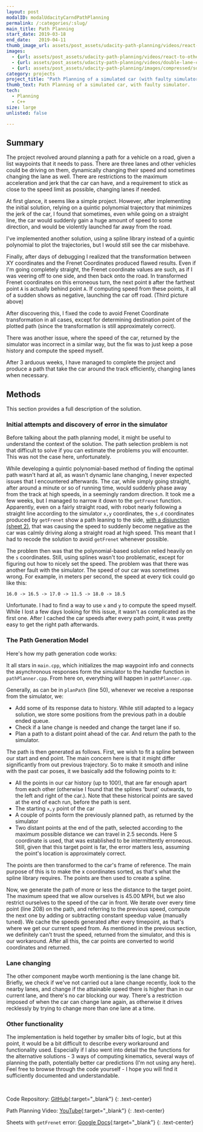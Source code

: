 ```yaml
---
layout: post
modalID: modalUdacityCarndPathPlanning
permalink: /:categories/:slug/
main_title: Path Planning
start_date: 2019-03-18
end_date:   2019-04-11
thumb_image_url: assets/post_assets/udacity-path-planning/videos/react-to-other-change.gif
images:
  - {url: assets/post_assets/udacity-path-planning/videos/react-to-other-change.gif, caption: "The path planner reacts to another car changing a lane. Full video: https://www.youtube.com/watch?v=VBae1-AQLpY", id: react-to-other-change}
  - {url: assets/post_assets/udacity-path-planning/videos/double-lane-change.gif, caption: "The path planner waits until it has enough space on the right, and then changes a lane. Because the right lane is free, it changes again. Full video: https://www.youtube.com/watch?v=VBae1-AQLpY", id: double-lane-change}
  - {url: assets/post_assets/udacity-path-planning/images/compressed/sd-path-zoomed.png, caption: "On a straight road, this is what kind of s,d coordinates getFrenet sometimes returns, hence the difficulties I've had.", id: sd-path-zoomed}
category: projects
project_title: "Path Planning of a simulated car (with faulty simulator)"
thumb_text: Path Planning of a simulated car, with faulty simulator.
tech:
  - Planning
  - C++
size: large
unlisted: false

---
```


<div class="post-content-markdown">

## Summary

The project revolved around planning a path for a vehicle on a road, given a list waypoints that it needs to pass. There are three lanes and other vehicles could be driving on them, dynamically changing their speed and sometimes changing the lane as well. There are restrictions to the maximum acceleration and jerk that the car can have, and a requirement to stick as close to the speed limit as possible, changing lanes if needed.

At first glance, it seems like a simple project. However, after implementing the initial solution, relying on a quintic polynomial trajectory that minimizes the jerk of the car, I found that sometimes, even while going on a straight line, the car would suddenly gain a huge amount of speed to some direction, and would be violently launched far away from the road.

I've implemented another solution, using a spline library instead of a quintic polynomial to plot the trajectories, but I would still see the car misbehave.

Finally, after days of debugging I realized that the transformation between XY coordinates and the Frenet Coordinates produced flawed results. Even if I'm going completely straight, the Frenet coordinate values are such, as if I was veering off to one side, and then back onto the road. In transformed Frenet coordinates on this erroneous turn, the next point `B` after the farthest point `A` is actually behind point `A`. If computing speed from these points, it all of a sudden shows as negative, launching the car off road. (Third picture above)

After discovering this, I fixed the code to avoid Frenet Coordinate transformation in all cases, except for determining destination point of the plotted path (since the transformation is still approximately correct).

There was another issue, where the speed of the car, returned by the simulator was incorrect in a similar way, but the fix was to just keep a pose history and compute the speed myself.

After 3 arduous weeks, I have managed to complete the project and produce a path that take the car around the track efficiently, changing lanes when necessary.

## Methods
This section provides a full description of the solution.

### Initial attempts and discovery of error in the simulator
Before talking about the path planning model, it might be useful to understand the context of the solution. The path selection problem is not that difficult to solve if you can estimate the problems you will encounter. This was not the case here, unfortunately.

While developing a quintic polynomial-based method of finding the optimal path wasn't hard at all, as wasn't dynamic lane changing, I never expected issues that I encountered afterwards. The car, while simply going straight, after around a minute or so of running time, would suddenly phase away from the track at high speeds, in a seemingly random direction. It took me a few weeks, but I managed to narrow it down to the `getFrenet` function. Apparently, even on a fairly straight road, with robot nearly following a straight line according to the simulator `x,y` coordinates, the `s,d` coordinates produced by `getFrenet` show a path leaning to the side, [with a disjunction (sheet 2)](https://docs.google.com/spreadsheets/d/1lPbdZdSkJSWSoUNa4XnZJV4dy5lJHc67ybA1e7k5vDs/edit?usp=sharing), that was causing the speed to suddenly become negative as the car was calmly driving along a straight road at high speed. This meant that I had to recode the solution to avoid `getFrenet` whenever possible.

The problem then was that the polynomial-based solution relied heavily on the `s` coordinates. Still, using splines wasn't too problematic, except for figuring out how to nicely set the speed. The problem was that there was another fault with the simulator. The speed of our car was sometimes wrong. For example, in meters per second, the speed at every tick could go like this:
```
16.0 -> 16.5 -> 17.0 -> 11.5 -> 18.0 -> 18.5
```
Unfortunate. I had to find a way to use `x` and `y` to compute the speed myself. While I lost a few days looking for this issue, it wasn't as complicated as the first one. After I cached the car speeds after every path point, it was pretty easy to get the right path afterwards.

### The Path Generation Model
Here's how my path generation code works:

It all stars in `main.cpp`, which initializes the map waypoint info and connects the asynchronous responses form the simulator to the handler function in `pathPlanner.cpp`. From here on, everything will happen in `pathPlanner.cpp`.

Generally, as can be in `planPath` (line 50), whenever we receive a response from the simulator, we:
* Add some of its response data to history. While still adapted to a legacy solution, we store some positions from the previous path in a double ended queue.
* Check if a lane change is needed and change the target lane if so.
* Plan a path to a distant point ahead of the car. And return the path to the simulator.

The path is then generated as follows. First, we wish to fit a spline between our start and end point. The main concern here is that it might differ significantly from out previous trajectory. So to make it smooth and inline with the past car poses, it we basically add the following points to it:
* All the points in our car history (up to 100!), that are far enough apart from each other (otherwise I found that the splines 'burst' outwards, to the left and right of the car.). Note that these historical points are saved at the end of each run, before the path is sent.
* The starting `x,y` point of the car
* A couple of points form the previously planned path, as returned by the simulator
* Two distant points at the end of the path, selected according to the maximum possible distance we can travel in 2.5 seconds. Here S coordinate is used, that was established to be intermittently erroneous. Still, given that this target point is far, the error matters less, assuming the point's location is approximately correct.

The points are then transformed to the car's frame of reference. The main purpose of this is to make the x coordinates sorted, as that's what the spline library requires. The points are then used to create a spline.

Now, we generate the path of more or less the distance to the target point. The maximum speed that we allow ourselves is 45.00 MPH, but we also restrict ourselves to the speed of the car in front. We iterate over every time point (line 208) on the path, and referring to the previous speed, compute the next one by adding or subtracting constant speedup value (manually tuned). We cache the speeds generated after every timepoint, as that's where we get our current speed from. As mentioned in the previous section, we definitely can't trust the speed, returned from the simulator, and this is our workaround. After all this, the car points are converted to world coordinates and returned.

### Lane changing
The other component maybe worth mentioning is the lane change bit. Briefly, we check if we've not carried out a lane change recently, look to the nearby lanes, and change if the attainable speed there is higher than in our current lane, and there's no car blocking our way. There's a restriction imposed of when the car can change lane again, as otherwise it drives recklessly by trying to change more than one lane at a time.

### Other functionality
The implementation is held together by smaller bits of logic, but at this point, it would be a bit difficult to describe every workaround and functionality used. Especially if I also went into detail the the functions for the alternative solutions - 3 ways of computing kinematics, several ways of planning the path, potentially better car predictions (I'm not using any here). Feel free to browse through the code yourself - I hope you will find it sufficiently documented and understandable.

<br>

Code Repository: [GitHub](https://github.com/LinasKo/CarND-Path-Planning-Project){:target="_blank"}
{: .text-center}

Path Planning Video: [YouTube](https://www.youtube.com/watch?v=VBae1-AQLpY){:target="_blank"}
{: .text-center}

Sheets with `getFrenet` error: [Google Docs](https://docs.google.com/spreadsheets/d/1lPbdZdSkJSWSoUNa4XnZJV4dy5lJHc67ybA1e7k5vDs/edit?usp=sharing){:target="_blank"}
{: .text-center}

</div>
